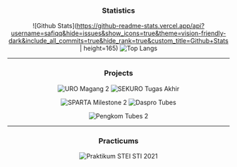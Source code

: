 <div align="center">
  <h3>Statistics</h3>

![Github Stats](https://github-readme-stats.vercel.app/api?username=safiqq&hide=issues&show_icons=true&theme=vision-friendly-dark&include_all_commits=true&hide_rank=true&custom_title=Github+Stats | height=165)
![Top Langs](https://github-readme-stats.vercel.app/api/top-langs/?username=safiqq&langs_count=5&layout=compact&theme=vision-friendly-dark)

---
  <h3>Projects</h3>

![URO Magang 2](https://github-readme-stats.vercel.app/api/pin/?username=safiqq&theme=vision-friendly-dark&repo=URO-Magang2)
![SEKURO Tugas Akhir](https://github-readme-stats.vercel.app/api/pin/?username=safiqq&theme=vision-friendly-dark&repo=Misi-Terakhir-SEKURO-Divisi-Programming)

![SPARTA Milestone 2](https://github-readme-stats.vercel.app/api/pin/?username=safiqq&theme=vision-friendly-dark&repo=SPARTA-Milestone2)
![Daspro Tubes](https://github-readme-stats.vercel.app/api/pin/?username=safiqq&theme=vision-friendly-dark&repo=Daspro-Tubes)

![Pengkom Tubes 2](https://github-readme-stats.vercel.app/api/pin/?username=safiqq&theme=vision-friendly-dark&repo=Pengkom-Tubes2)

---
  <h3>Practicums</h3>

![Praktikum STEI STI 2021](https://github-readme-stats.vercel.app/api/pin/?username=safiqq&theme=vision-friendly-dark&repo=Praktikum-STEI-STI-2021)
</div>
